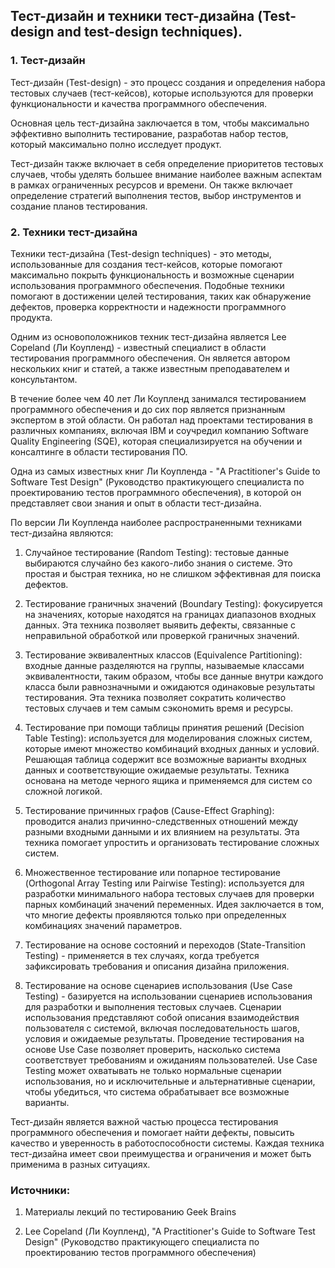 ## Тест-дизайн и техники тест-дизайна (Test-design and test-design techniques).


### 1. Тест-дизайн

Тест-дизайн (Test-design) - это процесс создания и определения набора тестовых случаев (тест-кейсов), которые используются для проверки функциональности и качества программного обеспечения.

Основная цель тест-дизайна заключается в том, чтобы максимально эффективно выполнить тестирование, разработав набор тестов, который максимально полно исследует продукт.

Тест-дизайн также включает в себя определение приоритетов тестовых случаев, чтобы уделять большее внимание наиболее важным аспектам в рамках ограниченных ресурсов и времени. Он также включает определение стратегий выполнения тестов, выбор инструментов и создание планов тестирования.

### 2. Техники тест-дизайна 

Техники тест-дизайна (Test-design techniques) - это методы, использованные для создания тест-кейсов, которые помогают максимально покрыть функциональность и возможные сценарии использования программного обеспечения. Подобные техники помогают в достижении целей тестирования, таких как обнаружение дефектов, проверка корректности и надежности программного продукта.

Одним из основоположников техник тест-дизайна является Lee Copeland (Ли Коупленд) - известный специалист в области тестирования программного обеспечения. Он является автором нескольких книг и статей, а также известным преподавателем и консультантом.

В течение более чем 40 лет Ли Коупленд занимался тестированием программного обеспечения и до сих пор является признанным экспертом в этой области. Он работал над проектами тестирования в различных компаниях, включая IBM и соучредил компанию Software Quality Engineering (SQE), которая специализируется на обучении и консалтинге в области тестирования ПО.

Одна из самых известных книг Ли Коупленда - "A Practitioner's Guide to Software Test Design" (Руководство практикующего специалиста по проектированию тестов программного обеспечения), в которой он представляет свои знания и опыт в области тест-дизайна.

По версии Ли Коупленда наиболее распространенными техниками тест-дизайна являются:

1. Случайное тестирование (Random Testing): тестовые данные выбираются случайно без какого-либо знания о системе. Это простая и быстрая техника, но не слишком эффективная для поиска дефектов.

2. Тестирование граничных  значений (Boundary Testing): фокусируется на значениях, которые находятся на границах диапазонов входных данных. Эта техника позволяет выявить дефекты, связанные с неправильной обработкой или проверкой граничных значений.

3. Тестирование эквивалентных классов (Equivalence Partitioning): входные данные разделяются на группы, называемые классами эквивалентности, таким образом, чтобы все данные внутри каждого класса были равнозначными и ожидаются одинаковые результаты тестирования. Эта техника позволяет сократить количество тестовых случаев и тем самым сэкономить время и ресурсы.

4. Тестирование при помощи таблицы принятия решений (Decision Table Testing): используется для моделирования сложных систем, которые имеют множество комбинаций входных данных и условий. Решающая таблица содержит все возможные варианты входных данных и соответствующие ожидаемые результаты. Техника основана на методе черного ящика  и применяемся для систем со сложной логикой. 

5. Тестирование причинных графов (Cause-Effect Graphing): проводится анализ причинно-следственных отношений между разными входными данными и их влиянием на результаты. Эта техника помогает упростить и организовать тестирование сложных систем.

6. Множественное тестирование или попарное тестирование (Orthogonal Array Testing или Pairwise Testing): используется для разработки минимального набора тестовых случаев для проверки парных комбинаций значений переменных.  Идея заключается в том, что многие дефекты проявляются только при определенных комбинациях значений параметров.

7. Тестирование на основе состояний и переходов (State-Transition Testing) - применяется в тех случаях, когда требуется зафиксировать требования и описания дизайна приложения. 

8. Тестирование на основе сценариев использования (Use Case Testing) - базируется на использовании сценариев использования для разработки и выполнения тестовых случаев.
Сценарии использования представляют собой описания взаимодействия пользователя с системой, включая последовательность шагов, условия и ожидаемые результаты. Проведение тестирования на основе Use Case позволяет проверить, насколько система соответствует требованиям и ожиданиям пользователей.
Use Case Testing может охватывать не только нормальные сценарии использования, но и исключительные и альтернативные сценарии, чтобы убедиться, что система обрабатывает все возможные варианты.



Тест-дизайн является важной частью процесса тестирования программного обеспечения и помогает найти дефекты, повысить качество и уверенность в работоспособности системы. Каждая техника  тест-дизайна имеет свои преимущества и ограничения и может быть применима в разных ситуациях.

### Источники: 

1. Материалы лекций по тестированию Geek Brains
   
2. Lee Copeland (Ли Коупленд),  "A Practitioner's Guide to Software Test Design" (Руководство практикующего специалиста по проектированию тестов программного обеспечения)
